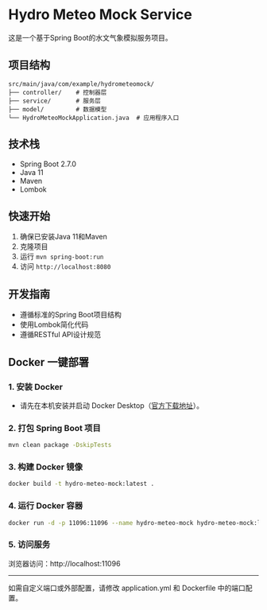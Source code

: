 # Hydro Meteo Mock Service

这是一个基于Spring Boot的水文气象模拟服务项目。

## 项目结构

```
src/main/java/com/example/hydrometeomock/
├── controller/    # 控制器层
├── service/       # 服务层
├── model/         # 数据模型
└── HydroMeteoMockApplication.java  # 应用程序入口
```

## 技术栈

- Spring Boot 2.7.0
- Java 11
- Maven
- Lombok

## 快速开始

1. 确保已安装Java 11和Maven
2. 克隆项目
3. 运行 `mvn spring-boot:run`
4. 访问 `http://localhost:8080`

## 开发指南

- 遵循标准的Spring Boot项目结构
- 使用Lombok简化代码
- 遵循RESTful API设计规范 

## Docker 一键部署

### 1. 安装 Docker
- 请先在本机安装并启动 Docker Desktop（[官方下载地址](https://www.docker.com/products/docker-desktop/)）。

### 2. 打包 Spring Boot 项目
```bash
mvn clean package -DskipTests
```

### 3. 构建 Docker 镜像
```bash
docker build -t hydro-meteo-mock:latest .
```

### 4. 运行 Docker 容器
```bash
docker run -d -p 11096:11096 --name hydro-meteo-mock hydro-meteo-mock:latest
```

### 5. 访问服务
浏览器访问：http://localhost:11096

---
如需自定义端口或外部配置，请修改 application.yml 和 Dockerfile 中的端口配置。 